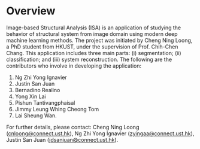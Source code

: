 # Overview

Image-based Structural Analysis (ISA) is an application of studying the behavior of structural system from image domain using modern deep machine learning methods. The project was initiated by Cheng Ning Loong, a PhD student from HKUST, under the supervision of Prof. Chih-Chen Chang. This application includes three main parts: (i) segmentation; (ii) classification; and (iii) system reconstruction. The following are the contributors who involve in developing the application:
1. Ng Zhi Yong Ignavier
2. Justin San Juan
3. Bernadino Realino
4. Yong Xin Lai
5. Pishun Tantivangphaisal
6. Jimmy Leung Whing Cheong Tom
7. Lai Sheung Wan.

For further details, please contact: Cheng Ning Loong (cnloong@connect.ust.hk), Ng Zhi Yong Ignavier (zyingaa@connect.ust.hk), Justin San Juan (jdsanjuan@connect.ust.hk).


